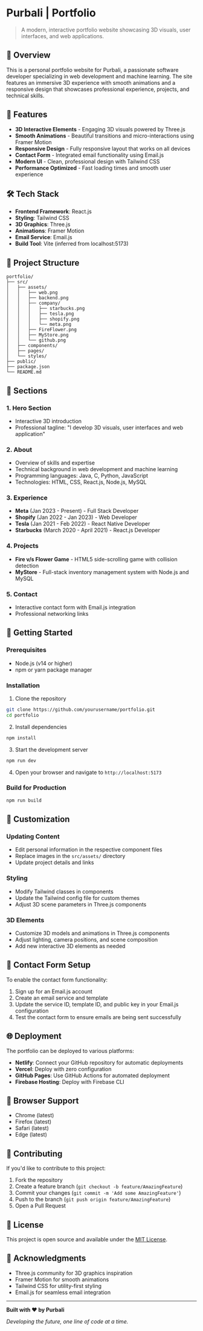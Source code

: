 
# Purbali | Portfolio

> A modern, interactive portfolio website showcasing 3D visuals, user interfaces, and web applications.

## 🌟 Overview

This is a personal portfolio website for Purbali, a passionate software developer specializing in web development and machine learning. The site features an immersive 3D experience with smooth animations and a responsive design that showcases professional experience, projects, and technical skills.

## 🚀 Features

- **3D Interactive Elements** - Engaging 3D visuals powered by Three.js
- **Smooth Animations** - Beautiful transitions and micro-interactions using Framer Motion
- **Responsive Design** - Fully responsive layout that works on all devices
- **Contact Form** - Integrated email functionality using Email.js
- **Modern UI** - Clean, professional design with Tailwind CSS
- **Performance Optimized** - Fast loading times and smooth user experience

## 🛠️ Tech Stack

- **Frontend Framework**: React.js
- **Styling**: Tailwind CSS
- **3D Graphics**: Three.js
- **Animations**: Framer Motion
- **Email Service**: Email.js
- **Build Tool**: Vite (inferred from localhost:5173)

## 📁 Project Structure

```
portfolio/
├── src/
│   ├── assets/
│   │   ├── web.png
│   │   ├── backend.png
│   │   ├── company/
│   │   │   ├── starbucks.png
│   │   │   ├── tesla.png
│   │   │   ├── shopify.png
│   │   │   └── meta.png
│   │   ├── FireFlower.png
│   │   ├── MyStore.png
│   │   └── github.png
│   ├── components/
│   ├── pages/
│   └── styles/
├── public/
├── package.json
└── README.md
```

## 🎯 Sections

### 1. **Hero Section**
- Interactive 3D introduction
- Professional tagline: "I develop 3D visuals, user interfaces and web application"

### 2. **About**
- Overview of skills and expertise
- Technical background in web development and machine learning
- Programming languages: Java, C, Python, JavaScript
- Technologies: HTML, CSS, React.js, Node.js, MySQL

### 3. **Experience**
- **Meta** (Jan 2023 - Present) - Full Stack Developer
- **Shopify** (Jan 2022 - Jan 2023) - Web Developer
- **Tesla** (Jan 2021 - Feb 2022) - React Native Developer
- **Starbucks** (March 2020 - April 2021) - React.js Developer

### 4. **Projects**
- **Fire v/s Flower Game** - HTML5 side-scrolling game with collision detection
- **MyStore** - Full-stack inventory management system with Node.js and MySQL

### 5. **Contact**
- Interactive contact form with Email.js integration
- Professional networking links

## 🚀 Getting Started

### Prerequisites
- Node.js (v14 or higher)
- npm or yarn package manager

### Installation

1. Clone the repository
```bash
git clone https://github.com/yourusername/portfolio.git
cd portfolio
```

2. Install dependencies
```bash
npm install
```

3. Start the development server
```bash
npm run dev
```

4. Open your browser and navigate to `http://localhost:5173`

### Build for Production

```bash
npm run build
```

## 🎨 Customization

### Updating Content
- Edit personal information in the respective component files
- Replace images in the `src/assets/` directory
- Update project details and links

### Styling
- Modify Tailwind classes in components
- Update the Tailwind config file for custom themes
- Adjust 3D scene parameters in Three.js components

### 3D Elements
- Customize 3D models and animations in Three.js components
- Adjust lighting, camera positions, and scene composition
- Add new interactive 3D elements as needed

## 📧 Contact Form Setup

To enable the contact form functionality:

1. Sign up for an Email.js account
2. Create an email service and template
3. Update the service ID, template ID, and public key in your Email.js configuration
4. Test the contact form to ensure emails are being sent successfully

## 🌐 Deployment

The portfolio can be deployed to various platforms:

- **Netlify**: Connect your GitHub repository for automatic deployments
- **Vercel**: Deploy with zero configuration
- **GitHub Pages**: Use GitHub Actions for automated deployment
- **Firebase Hosting**: Deploy with Firebase CLI

## 📱 Browser Support

- Chrome (latest)
- Firefox (latest)
- Safari (latest)
- Edge (latest)

## 🤝 Contributing

If you'd like to contribute to this project:

1. Fork the repository
2. Create a feature branch (`git checkout -b feature/AmazingFeature`)
3. Commit your changes (`git commit -m 'Add some AmazingFeature'`)
4. Push to the branch (`git push origin feature/AmazingFeature`)
5. Open a Pull Request

## 📄 License

This project is open source and available under the [MIT License](LICENSE).

## 🙏 Acknowledgments

- Three.js community for 3D graphics inspiration
- Framer Motion for smooth animations
- Tailwind CSS for utility-first styling
- Email.js for seamless email integration

---

**Built with ❤️ by Purbali**

*Developing the future, one line of code at a time.*

